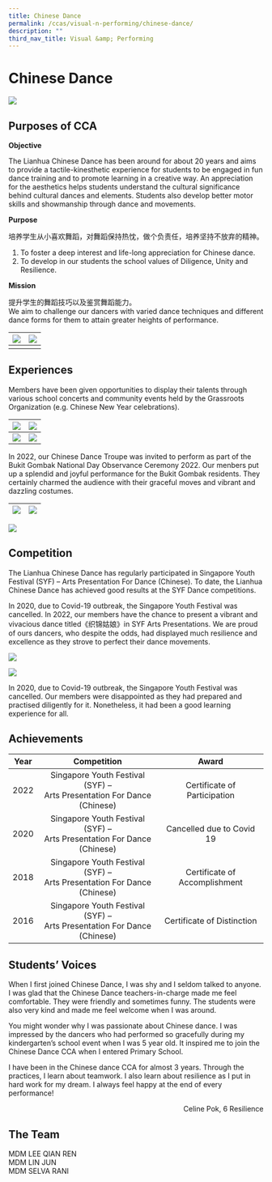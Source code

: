 ```yaml
---
title: Chinese Dance
permalink: /ccas/visual-n-performing/chinese-dance/
description: ""
third_nav_title: Visual &amp; Performing
---
```

# **Chinese Dance**

![](/images/CCAs/Chinese%20Dance/fb_img_1681197193421.jpg)

## **Purposes of CCA**

**Objective**

The Lianhua Chinese Dance has been around for about 20 years and aims to provide a tactile-kinesthetic experience for students to be engaged in fun dance training and to promote learning in a creative way. An appreciation for the aesthetics helps students understand the cultural significance behind cultural dances and elements. Students also develop better motor skills and showmanship through dance and movements.

**Purpose** <br>

培养学生从小喜欢舞蹈，对舞蹈保持热忱，做个负责任，培养坚持不放弃的精神。  
1. To foster a deep interest and life-long appreciation for Chinese dance.  
2. To develop in our students the school values of Diligence, Unity and Resilience.

**Mission**<br>

提升学生的舞蹈技巧以及鉴赏舞蹈能力。  
We aim to challenge our dancers with varied dance techniques and different dance forms for them to attain greater heights of performance.



| ![](/images/CCAs/Chinese%20Dance/img-20220721-wa0011.jpg) | ![](/images/CCAs/Chinese%20Dance/fb_img_1681197180103.jpg) | 
| -------- | -------- | 
|||



## **Experiences**

Members have been given opportunities to display their talents through various school concerts and community events held by the Grassroots Organization (e.g. Chinese New Year celebrations).

| ![](/images/CCAs/Chinese%20Dance/cny23_30.JPG) | ![](/images/CCAs/Chinese%20Dance/cny23_25.JPG) | 
|:-:|:-:|
| ![](/images/CCAs/Chinese%20Dance/cny23_14.JPG)     | ![](/images/CCAs/Chinese%20Dance/cny23_27.JPG)   | 


In 2022, our Chinese Dance Troupe was invited to perform as part of the Bukit Gombak National Day Observance Ceremony 2022. Our menbers put up a splendid and joyful performance for the Bukit Gombak residents. They certainly charmed the audience with their graceful moves and vibrant and dazzling costumes.

| ![](/images/CCAs/Chinese%20Dance/img-20220809-wa0003.jpg) |![](/images/CCAs/Chinese%20Dance/img-20220809-wa0002.jpg) | 
|:-:|:-:|

![](/images/CCAs/Chinese%20Dance/img-20220809-wa0003.jpg)

## **Competition**

The Lianhua Chinese Dance has regularly participated in Singapore Youth Festival (SYF) – Arts Presentation For Dance (Chinese). To date, the Lianhua Chinese Dance has achieved good results at the SYF Dance competitions.

In 2020, due to Covid-19 outbreak, the Singapore Youth Festival was cancelled. In 2022, our members have the chance to present a vibrant and vivacious dance titled《织锦姑娘》in SYF Arts Presentations. We are proud of ours dancers, who despite the odds, had displayed much resilience and excellence as they strove to perfect their dance movements.

![](/images/CCAs/Chinese%20Dance/img-20220718-wa0054.jpg) 

![](/images/CCAs/Chinese%20Dance/img-20220718-wa0045.jpg)

In 2020, due to Covid-19 outbreak, the Singapore Youth Festival was cancelled. Our members were disappointed as they had prepared and practised diligently for it. Nonetheless, it had been a good learning experience for all.

## **Achievements**


| Year |                                Competition                                |             Award             |
|:----:|:---------------:|:---------------------:|
| 2022 | Singapore Youth Festival (SYF) –<br>Arts Presentation For Dance (Chinese) |   Certificate of Participation   |
| 2020 | Singapore Youth Festival (SYF) –<br>Arts Presentation For Dance (Chinese) |   Cancelled due to Covid 19   |
| 2018 | Singapore Youth Festival (SYF) –<br>Arts Presentation For Dance (Chinese) | Certificate of Accomplishment |
| 2016 | Singapore Youth Festival (SYF) –<br>Arts Presentation For Dance (Chinese) |   Certificate of Distinction  |



## **Students’ Voices**

When I first joined Chinese Dance, I was shy and I seldom talked to anyone. I was glad that the Chinese Dance teachers-in-charge made me feel comfortable. They were friendly and sometimes funny. The students were also very kind and made me feel welcome when I was around.

You might wonder why I was passionate about Chinese dance. I was impressed by the dancers who had performed so gracefully during my kindergarten’s school event when I was 5 year old. It inspired me to join the Chinese Dance CCA when I entered Primary School.

I have been in the Chinese dance CCA for almost 3 years. Through the practices, I learn about teamwork. I also learn about resilience as I put in hard work for my dream. I always feel happy at the end of every performance!

<p style="text-align: right">Celine Pok, 6 Resilience<br></p>


## The Team

MDM LEE QIAN REN<br>
MDM LIN JUN<br>
MDM SELVA RANI